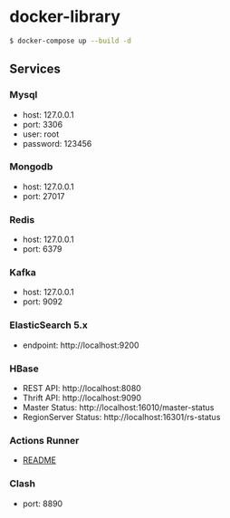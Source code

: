 # docker-library

```bash
$ docker-compose up --build -d
```

## Services

### Mysql

- host: 127.0.0.1
- port: 3306
- user: root
- password: 123456

### Mongodb

- host: 127.0.0.1
- port: 27017

### Redis

- host: 127.0.0.1
- port: 6379

### Kafka

- host: 127.0.0.1
- port: 9092

### ElasticSearch 5.x

- endpoint: http://localhost:9200

### HBase

- REST API: http://localhost:8080
- Thrift API: http://localhost:9090
- Master Status: http://localhost:16010/master-status
- RegionServer Status: http://localhost:16301/rs-status

### Actions Runner

- [README](actions-runner/README.md)

### Clash

- port: 8890
